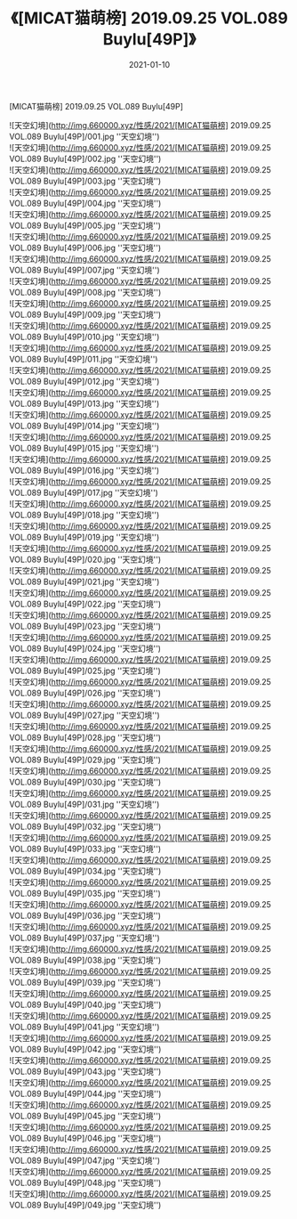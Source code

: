 ﻿---
layout: post
title:  《[MICAT猫萌榜] 2019.09.25 VOL.089 Buylu[49P]》
date:   2021-01-10
img: http://img.660000.xyz/性感/2021/[MICAT猫萌榜] 2019.09.25 VOL.089 Buylu[49P]/000.jpg
categories: [美女, 性感, 泳衣]
---

[MICAT猫萌榜] 2019.09.25 VOL.089 Buylu[49P]



![天空幻境](http://img.660000.xyz/性感/2021/[MICAT猫萌榜] 2019.09.25 VOL.089 Buylu[49P]/001.jpg ''天空幻境'') <br>
![天空幻境](http://img.660000.xyz/性感/2021/[MICAT猫萌榜] 2019.09.25 VOL.089 Buylu[49P]/002.jpg ''天空幻境'') <br>
![天空幻境](http://img.660000.xyz/性感/2021/[MICAT猫萌榜] 2019.09.25 VOL.089 Buylu[49P]/003.jpg ''天空幻境'') <br>
![天空幻境](http://img.660000.xyz/性感/2021/[MICAT猫萌榜] 2019.09.25 VOL.089 Buylu[49P]/004.jpg ''天空幻境'') <br>
![天空幻境](http://img.660000.xyz/性感/2021/[MICAT猫萌榜] 2019.09.25 VOL.089 Buylu[49P]/005.jpg ''天空幻境'') <br>
![天空幻境](http://img.660000.xyz/性感/2021/[MICAT猫萌榜] 2019.09.25 VOL.089 Buylu[49P]/006.jpg ''天空幻境'') <br>
![天空幻境](http://img.660000.xyz/性感/2021/[MICAT猫萌榜] 2019.09.25 VOL.089 Buylu[49P]/007.jpg ''天空幻境'') <br>
![天空幻境](http://img.660000.xyz/性感/2021/[MICAT猫萌榜] 2019.09.25 VOL.089 Buylu[49P]/008.jpg ''天空幻境'') <br>
![天空幻境](http://img.660000.xyz/性感/2021/[MICAT猫萌榜] 2019.09.25 VOL.089 Buylu[49P]/009.jpg ''天空幻境'') <br>
![天空幻境](http://img.660000.xyz/性感/2021/[MICAT猫萌榜] 2019.09.25 VOL.089 Buylu[49P]/010.jpg ''天空幻境'') <br>
![天空幻境](http://img.660000.xyz/性感/2021/[MICAT猫萌榜] 2019.09.25 VOL.089 Buylu[49P]/011.jpg ''天空幻境'') <br>
![天空幻境](http://img.660000.xyz/性感/2021/[MICAT猫萌榜] 2019.09.25 VOL.089 Buylu[49P]/012.jpg ''天空幻境'') <br>
![天空幻境](http://img.660000.xyz/性感/2021/[MICAT猫萌榜] 2019.09.25 VOL.089 Buylu[49P]/013.jpg ''天空幻境'') <br>
![天空幻境](http://img.660000.xyz/性感/2021/[MICAT猫萌榜] 2019.09.25 VOL.089 Buylu[49P]/014.jpg ''天空幻境'') <br>
![天空幻境](http://img.660000.xyz/性感/2021/[MICAT猫萌榜] 2019.09.25 VOL.089 Buylu[49P]/015.jpg ''天空幻境'') <br>
![天空幻境](http://img.660000.xyz/性感/2021/[MICAT猫萌榜] 2019.09.25 VOL.089 Buylu[49P]/016.jpg ''天空幻境'') <br>
![天空幻境](http://img.660000.xyz/性感/2021/[MICAT猫萌榜] 2019.09.25 VOL.089 Buylu[49P]/017.jpg ''天空幻境'') <br>
![天空幻境](http://img.660000.xyz/性感/2021/[MICAT猫萌榜] 2019.09.25 VOL.089 Buylu[49P]/018.jpg ''天空幻境'') <br>
![天空幻境](http://img.660000.xyz/性感/2021/[MICAT猫萌榜] 2019.09.25 VOL.089 Buylu[49P]/019.jpg ''天空幻境'') <br>
![天空幻境](http://img.660000.xyz/性感/2021/[MICAT猫萌榜] 2019.09.25 VOL.089 Buylu[49P]/020.jpg ''天空幻境'') <br>
![天空幻境](http://img.660000.xyz/性感/2021/[MICAT猫萌榜] 2019.09.25 VOL.089 Buylu[49P]/021.jpg ''天空幻境'') <br>
![天空幻境](http://img.660000.xyz/性感/2021/[MICAT猫萌榜] 2019.09.25 VOL.089 Buylu[49P]/022.jpg ''天空幻境'') <br>
![天空幻境](http://img.660000.xyz/性感/2021/[MICAT猫萌榜] 2019.09.25 VOL.089 Buylu[49P]/023.jpg ''天空幻境'') <br>
![天空幻境](http://img.660000.xyz/性感/2021/[MICAT猫萌榜] 2019.09.25 VOL.089 Buylu[49P]/024.jpg ''天空幻境'') <br>
![天空幻境](http://img.660000.xyz/性感/2021/[MICAT猫萌榜] 2019.09.25 VOL.089 Buylu[49P]/025.jpg ''天空幻境'') <br>
![天空幻境](http://img.660000.xyz/性感/2021/[MICAT猫萌榜] 2019.09.25 VOL.089 Buylu[49P]/026.jpg ''天空幻境'') <br>
![天空幻境](http://img.660000.xyz/性感/2021/[MICAT猫萌榜] 2019.09.25 VOL.089 Buylu[49P]/027.jpg ''天空幻境'') <br>
![天空幻境](http://img.660000.xyz/性感/2021/[MICAT猫萌榜] 2019.09.25 VOL.089 Buylu[49P]/028.jpg ''天空幻境'') <br>
![天空幻境](http://img.660000.xyz/性感/2021/[MICAT猫萌榜] 2019.09.25 VOL.089 Buylu[49P]/029.jpg ''天空幻境'') <br>
![天空幻境](http://img.660000.xyz/性感/2021/[MICAT猫萌榜] 2019.09.25 VOL.089 Buylu[49P]/030.jpg ''天空幻境'') <br>
![天空幻境](http://img.660000.xyz/性感/2021/[MICAT猫萌榜] 2019.09.25 VOL.089 Buylu[49P]/031.jpg ''天空幻境'') <br>
![天空幻境](http://img.660000.xyz/性感/2021/[MICAT猫萌榜] 2019.09.25 VOL.089 Buylu[49P]/032.jpg ''天空幻境'') <br>
![天空幻境](http://img.660000.xyz/性感/2021/[MICAT猫萌榜] 2019.09.25 VOL.089 Buylu[49P]/033.jpg ''天空幻境'') <br>
![天空幻境](http://img.660000.xyz/性感/2021/[MICAT猫萌榜] 2019.09.25 VOL.089 Buylu[49P]/034.jpg ''天空幻境'') <br>
![天空幻境](http://img.660000.xyz/性感/2021/[MICAT猫萌榜] 2019.09.25 VOL.089 Buylu[49P]/035.jpg ''天空幻境'') <br>
![天空幻境](http://img.660000.xyz/性感/2021/[MICAT猫萌榜] 2019.09.25 VOL.089 Buylu[49P]/036.jpg ''天空幻境'') <br>
![天空幻境](http://img.660000.xyz/性感/2021/[MICAT猫萌榜] 2019.09.25 VOL.089 Buylu[49P]/037.jpg ''天空幻境'') <br>
![天空幻境](http://img.660000.xyz/性感/2021/[MICAT猫萌榜] 2019.09.25 VOL.089 Buylu[49P]/038.jpg ''天空幻境'') <br>
![天空幻境](http://img.660000.xyz/性感/2021/[MICAT猫萌榜] 2019.09.25 VOL.089 Buylu[49P]/039.jpg ''天空幻境'') <br>
![天空幻境](http://img.660000.xyz/性感/2021/[MICAT猫萌榜] 2019.09.25 VOL.089 Buylu[49P]/040.jpg ''天空幻境'') <br>
![天空幻境](http://img.660000.xyz/性感/2021/[MICAT猫萌榜] 2019.09.25 VOL.089 Buylu[49P]/041.jpg ''天空幻境'') <br>
![天空幻境](http://img.660000.xyz/性感/2021/[MICAT猫萌榜] 2019.09.25 VOL.089 Buylu[49P]/042.jpg ''天空幻境'') <br>
![天空幻境](http://img.660000.xyz/性感/2021/[MICAT猫萌榜] 2019.09.25 VOL.089 Buylu[49P]/043.jpg ''天空幻境'') <br>
![天空幻境](http://img.660000.xyz/性感/2021/[MICAT猫萌榜] 2019.09.25 VOL.089 Buylu[49P]/044.jpg ''天空幻境'') <br>
![天空幻境](http://img.660000.xyz/性感/2021/[MICAT猫萌榜] 2019.09.25 VOL.089 Buylu[49P]/045.jpg ''天空幻境'') <br>
![天空幻境](http://img.660000.xyz/性感/2021/[MICAT猫萌榜] 2019.09.25 VOL.089 Buylu[49P]/046.jpg ''天空幻境'') <br>
![天空幻境](http://img.660000.xyz/性感/2021/[MICAT猫萌榜] 2019.09.25 VOL.089 Buylu[49P]/047.jpg ''天空幻境'') <br>
![天空幻境](http://img.660000.xyz/性感/2021/[MICAT猫萌榜] 2019.09.25 VOL.089 Buylu[49P]/048.jpg ''天空幻境'') <br>
![天空幻境](http://img.660000.xyz/性感/2021/[MICAT猫萌榜] 2019.09.25 VOL.089 Buylu[49P]/049.jpg ''天空幻境'') <br>